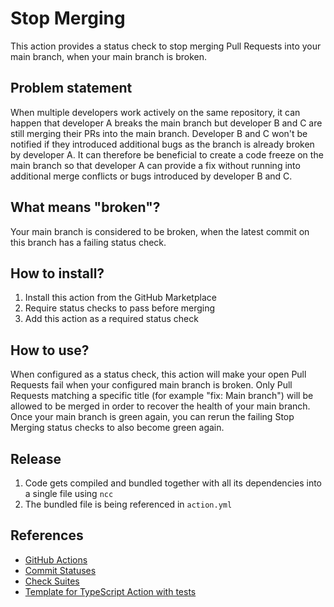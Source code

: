# Stop Merging

This action provides a status check to stop merging Pull Requests into your main branch, when your main branch is broken.

## Problem statement

When multiple developers work actively on the same repository, it can happen that developer A breaks the main branch but developer B and C are still merging their PRs into the main branch. Developer B and C won't be notified if they introduced additional bugs as the branch is already broken by developer A. It can therefore be beneficial to create a code freeze on the main branch so that developer A can provide a fix without running into additional merge conflicts or bugs introduced by developer B and C.

## What means "broken"?

Your main branch is considered to be broken, when the latest commit on this branch has a failing status check.

## How to install?

1. Install this action from the GitHub Marketplace
2. Require status checks to pass before merging
3. Add this action as a required status check

## How to use?

When configured as a status check, this action will make your open Pull Requests fail when your configured main branch is broken. Only Pull Requests matching a specific title (for example "fix: Main branch") will be allowed to be merged in order to recover the health of your main branch. Once your main branch is green again, you can rerun the failing Stop Merging status checks to also become green again.

## Release

1. Code gets compiled and bundled together with all its dependencies into a single file using `ncc`
2. The bundled file is being referenced in `action.yml`

## References

- [GitHub Actions](https://github.com/features/actions)
- [Commit Statuses](https://docs.github.com/rest/commits/statuses)
- [Check Suites](https://docs.github.com/rest/checks/suites)
- [Template for TypeScript Action with tests](https://github.com/actions/typescript-action)

